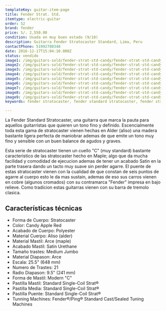 ```yaml
---
templateKey: guitar-item-page
title: Fender Strat. Std.
itemtype: electric-guitar
order: 52
brand: fender
price: S/. 2,550.00
condition: Usada en muy buen estado (9/10)
description: Guitarra Fender Stratocaster Standard, Lima, Peru
contactPhone: 51992780348
date: 2016-12-17T15:04:10.000Z
status: vendido
image1: /img/guitars-sold/fender-strat-std-candy/fender-strat-std-candy-01-sold.jpg
image2: /img/guitars-sold/fender-strat-std-candy/fender-strat-std-candy-02-sold.jpg
image3: /img/guitars-sold/fender-strat-std-candy/fender-strat-std-candy-03-sold.jpg
image4: /img/guitars-sold/fender-strat-std-candy/fender-strat-std-candy-04-sold.jpg
image5: /img/guitars-sold/fender-strat-std-candy/fender-strat-std-candy-05-sold.jpg
image6: /img/guitars-sold/fender-strat-std-candy/fender-strat-std-candy-06-sold.jpg
image7: /img/guitars-sold/fender-strat-std-candy/fender-strat-std-candy-07-sold.jpg
image8: /img/guitars-sold/fender-strat-std-candy/fender-strat-std-candy-08-sold.jpg
image9: /img/guitars-sold/fender-strat-std-candy/fender-strat-std-candy-09-sold.jpg
keywords: fender stratocaster, fender standard stratocaster, fender stratocaster

---
```

La Fender Standard Stratocaster, una guitarra que marca la pauta para aquellos guitarristas que quieren un tono fino y definido. Escencialmente toda esta gama de stratocaster vienen hechas en Alder (aliso) una madera bastante ligera perfecta de maniobrar ademas de que emite un tono muy fino y sensible con un buen balance de agudos y graves.

Esta serie de stratocaster tienen un cuello "C" (muy standard) bastante caracteristico de las stratocaster hecho en Maple; algo que da mucha facilidad y comodidad de ejecucion ademas de tener un acabado Satin en la parte trasera dando un tacto muy suave sin perder agarre. El puente de estas stratocaster vienen con la cualidad de que constan de seis puntos de agarre al cuerpo esto le da mas sustain, ademas de eso sus carros vienen en cobre (algunos cromados) con su contramarca "Fender" impresa en bajo relieve. Como tradicion estas guitarras vienen con su barra de tremolo clasica.

## Características técnicas

* Forma de Cuerpo: Stratocaster
* Color: Candy Apple Red
* Acabado de Cuerpo: Polyester
* Material Cuerpo: Aliso (alder)
* Material Mastil: Arce (maple)
* Acabado Mastil: Satin Urethane
* Tamaño trastes: Medium Jumbo
* Material Diapason: Arce
* Escala: 25.5" (648 mm)
* Numero de Trastes: 21
* Radio Diapason: 9.5" (241 mm)
* Forma de Mastil: Modern "C"
* Pastilla Mastil: Standard Single-Coil Strat®
* Pastilla Media: Standard Single-Coil Strat®
* Pastilla Puente: Standard Single-Coil Strat®
* Tunning Machines: Fender®/Ping® Standard Cast/Sealed Tuning Machines